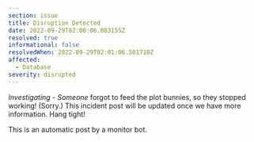 ```yaml
---
section: issue
title: Disruption Detected
date: 2022-09-29T02:00:06.083155Z
resolved: true
informational: false
resolvedWhen: 2022-09-29T02:01:06.501710Z
affected:
  - Database
severity: disrupted
---
```

*Investigating* - _Someone_ forgot to feed the plot bunnies, so they stopped working! (Sorry.) This incident post will be updated once we have more information. Hang tight!

This is an automatic post by a monitor bot.
        